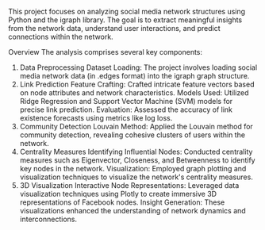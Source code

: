 This project focuses on analyzing social media network structures using Python and the igraph library. The goal is to extract meaningful insights from the network data, understand user interactions, and predict connections within the network.

Overview
The analysis comprises several key components:

1. Data Preprocessing
Dataset Loading: The project involves loading social media network data (in .edges format) into the igraph graph structure.
2. Link Prediction
Feature Crafting: Crafted intricate feature vectors based on node attributes and network characteristics.
Models Used: Utilized Ridge Regression and Support Vector Machine (SVM) models for precise link prediction.
Evaluation: Assessed the accuracy of link existence forecasts using metrics like log loss.
3. Community Detection
Louvain Method: Applied the Louvain method for community detection, revealing cohesive clusters of users within the network.
4. Centrality Measures
Identifying Influential Nodes: Conducted centrality measures such as Eigenvector, Closeness, and Betweenness to identify key nodes in the network.
Visualization: Employed graph plotting and visualization techniques to visualize the network's centrality measures.
5. 3D Visualization
Interactive Node Representations: Leveraged data visualization techniques using Plotly to create immersive 3D representations of Facebook nodes.
Insight Generation: These visualizations enhanced the understanding of network dynamics and interconnections.
